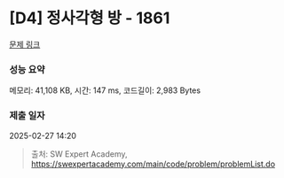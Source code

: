# [D4] 정사각형 방 - 1861 

[문제 링크](https://swexpertacademy.com/main/code/problem/problemDetail.do?contestProbId=AV5LtJYKDzsDFAXc) 

### 성능 요약

메모리: 41,108 KB, 시간: 147 ms, 코드길이: 2,983 Bytes

### 제출 일자

2025-02-27 14:20



> 출처: SW Expert Academy, https://swexpertacademy.com/main/code/problem/problemList.do